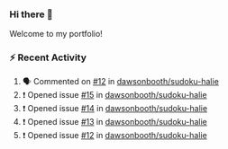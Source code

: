 ### Hi there 👋
Welcome to my portfolio!

### ⚡ Recent Activity
<!--START_SECTION:activity-->
1. 🗣 Commented on [#12](https://github.com/dawsonbooth/sudoku-halie/issues/12) in [dawsonbooth/sudoku-halie](https://github.com/dawsonbooth/sudoku-halie)
2. ❗️ Opened issue [#15](https://github.com/dawsonbooth/sudoku-halie/issues/15) in [dawsonbooth/sudoku-halie](https://github.com/dawsonbooth/sudoku-halie)
3. ❗️ Opened issue [#14](https://github.com/dawsonbooth/sudoku-halie/issues/14) in [dawsonbooth/sudoku-halie](https://github.com/dawsonbooth/sudoku-halie)
4. ❗️ Opened issue [#13](https://github.com/dawsonbooth/sudoku-halie/issues/13) in [dawsonbooth/sudoku-halie](https://github.com/dawsonbooth/sudoku-halie)
5. ❗️ Opened issue [#12](https://github.com/dawsonbooth/sudoku-halie/issues/12) in [dawsonbooth/sudoku-halie](https://github.com/dawsonbooth/sudoku-halie)
<!--END_SECTION:activity-->
